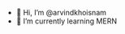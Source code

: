 - 👋 Hi, I’m @arvindkhoisnam
- 🌱 I’m currently learning MERN

<!---
arvindkhoisnam/arvindkhoisnam is a ✨ special ✨ repository because its `README.md` (this file) appears on your GitHub profile.
You can click the Preview link to take a look at your changes.
--->
